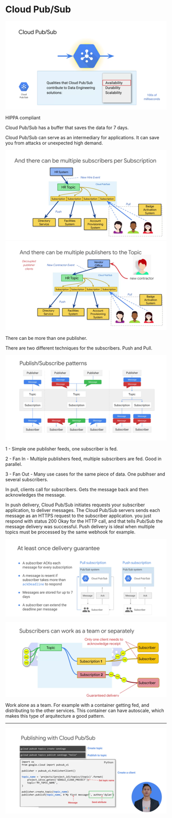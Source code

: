 # Cloud Pub/Sub

![alt text](./imgs//w1/img1.png "k")

HIPPA compliant

Cloud Pub/Sub has a buffer that saves the data for 7 days.

Cloud Pub/Sub can serve as an intermediary for applications.
It can save you from attacks or unexpected high demand.

![alt text](./imgs//w1/img2.png "Image")
![alt text](./imgs//w1/img3.png "Image")

There can be more than one publisher.

There are two different techniques for the subscribers.
Push and Pull.

![alt text](./imgs//w1/img4.png "Image")

1 - Simple one publisher feeds, one subscriber is fed.

2 - Fan In - Multiple publishers feed, multiple subscribers are fed. Good in parallel.

3 - Fan Out - Many use cases for the same piece of data. One publhser and several subscribers.

In pull, clients call for subscribers. Gets the message back and then acknowledges the message.

In push delivery, Cloud Pub/Sub initiates requests your subscriber application, to deliver messages. The Cloud Pub/Sub servers sends each message as an HTTPS request to the subscriber application. you just respond with status 200 Okay for the HTTP call, and that tells Pub/Sub the message delivery was successful. Push delivery is ideal when multiple topics must be processed by the same webhook for example. 

![alt text](./imgs//w1/img5.png "Image")

![alt text](./imgs//w1/img6.png "Image")

Work alone as a team.
For example with a container getting fed, and distributing to the other services. This container can have autoscale, which makes this type of arquitecture a good pattern.

-----------

![alt text](./imgs//w1/img7.png "Image")
